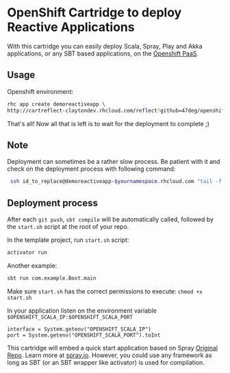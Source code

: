 # OpenShift Cartridge to deploy Reactive Applications

With this cartridge you can easily deploy Scala, Spray, Play and Akka applications, or any SBT based applications, on the [Openshift PaaS](https://www.openshift.com/).

## Usage

Openshift environment:

```bash
rhc app create demoreactiveapp \
http://cartreflect-claytondev.rhcloud.com/reflect?github=47deg/openshift-cartridge-scala
```

That's all! Now all that is left is to wait for the deployment to complete ;)

## Note

Deployment can sometimes be a rather slow process. Be patient with it and check on the deployment process with following command:

```bash
 ssh id_to_replace@demoreactiveapp-$yournamespace.rhcloud.com "tail -f scala/logs/scala.log"
 ```

## Deployment process

After each `git push`, `sbt compile` will be automatically called, followed by the `start.sh` script at the root of your repo.

In the template project, run `start.sh` script:

```bash
activator run
```
    
Another example:

```bash
sbt run com.example.Boot.main
```

Make sure `start.sh` has the correct permissions to execute: `chmod +x start.sh` 

In your application listen on the environment variable `$OPENSHIFT_SCALA_IP:$OPENSHIFT_SCALA_PORT`

    interface = System.getenv("OPENSHIFT_SCALA_IP")
    port = System.getenv("OPENSHIFT_SCALA_PORT").toInt

This cartridge will embed a quick start application based on Spray [Original Repo](https://github.com/spray/spray-template). Learn more at [spray.io](http://www.spray.io). However, you could use any framework as long as SBT (or an SBT wrapper like activator) is used for compilation.
